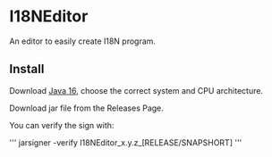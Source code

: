 # I18NEditor

An editor to easily create I18N program.

## Install

Download [Java 16](https://jdk.java.net/16/), choose the correct system and CPU architecture.

Download jar file from the Releases Page.

You can verify the sign with:

'''
jarsigner -verify I18NEditor_x.y.z_[RELEASE/SNAPSHORT]
'''
